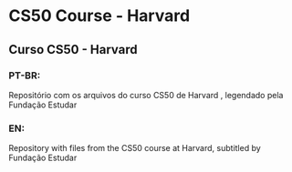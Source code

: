 # CS50 Course - Harvard
## Curso CS50 - Harvard

### PT-BR:
<p>
Repositório com os arquivos do curso CS50 de Harvard , legendado pela Fundação Estudar 
</p>

### EN:
<p>
Repository with files from the CS50 course at Harvard, subtitled by Fundação Estudar
</p>
